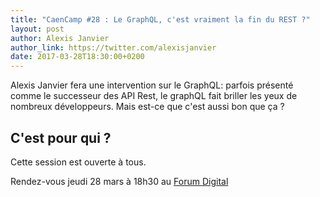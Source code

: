 ```yaml
---
title: "CaenCamp #28 : Le GraphQL, c'est vraiment la fin du REST ?"
layout: post
author: Alexis Janvier
author_link: https://twitter.com/alexisjanvier
date: 2017-03-28T18:30:00+0200
---
```


Alexis Janvier fera une intervention sur le GraphQL: parfois présenté comme le
successeur des API Rest, le graphQL fait briller les yeux de nombreux
développeurs. Mais est-ce que c'est aussi bon que ça ?

<!-- more -->

## C'est pour qui ?

Cette session est ouverte à tous.

Rendez-vous jeudi 28 mars à 18h30 au [Forum Digital](http://forum-digital.fr/fr/acces-et-localisation-du-forum-digital-de-caen-colombelles.-gc16.html)
